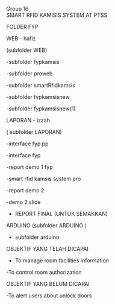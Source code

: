 
Group 16  
SMART RFID KAMISIS SYSTEM AT PTSS

FOLDER FYP

  WEB - hafiz
  
 (subfolder WEB)
 
 -subfolder fypkamsis
 
 -subfolder proweb
 
 -subfolder smartRfidkamsis
 
 -subfolder fypkamsisnew
 
 -subfolder fypkamsisnew(1) 
 
 
   LAPORAN - izzah
   
 ( subfolder LAPORAN)
 
 -interface fyp pp
 
 -interface fyp
 
 -report demo 1 fyp
 
 -smart rfid kamsis system pro
 
 -report demo 2
 
 -demo 2 slide
 
 - REPORT FINAL (UNTUK SEMAKKAN)
 
 ARDUINO 
 (subfolder ARDUINO )
 
 -  subfolder 
 arduino
 
 
OBJEKTIF YANG TELAH DICAPAI

- To manage room facilities information 

-To control room authorization

OBJEKTIF YANG BELUM DICAPAI

-To alert users about unlock doors
